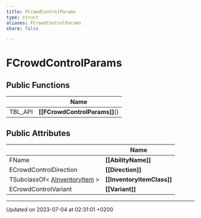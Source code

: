 ```yaml
---
title: FCrowdControlParams
type: struct
aliases: FCrowdControlParams
share: false

---
```


# FCrowdControlParams





## Public Functions

|                | Name           |
| -------------- | -------------- |
| TBL_API | **[[FCrowdControlParams]]**() |

## Public Attributes

|                | Name           |
| -------------- | -------------- |
| FName | **[[AbilityName]]**  |
| ECrowdControlDirection | **[[Direction]]**  |
| TSubclassOf< [AInventoryItem](/docs/SDK/Source/Classes/classAInventoryItem.md) > | **[[InventoryItemClass]]**  |
| ECrowdControlVariant | **[[Variant]]**  |

-------------------------------

Updated on 2023-07-04 at 02:31:01 +0200